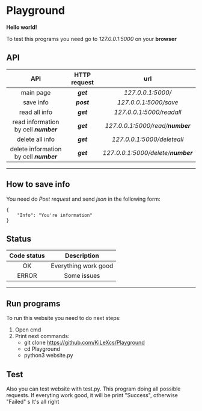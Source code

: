 # Playground

**Hello world!**

To test this programs you need go to *127.0.0.1:5000* on your **browser**

## API

**API** | **HTTP request** |**url**
:-:|:-:|:-:|
main page | ***get*** |  *127.0.0.1:5000/*
save info | ***post*** |*127.0.0.1:5000/save*
read all info | ***get*** |*127.0.0.1:5000/readall*
read information by cell ***number*** | ***get*** | *127.0.0.1:5000/read/**number***
delete all info | ***get*** |*127.0.0.1:5000/deleteall*
delete information by cell ***number*** | ***get*** |*127.0.0.1:5000/delete/**number***
---

## How to save info

You need do *Post request* and send *json* in the following form:
```
{
    "Info": "You're information"
}
```
## Status

**Code status** | **Description**
:-:|:-:|
OK|Everything work good|
ERROR|Some issues|
---

## Run programs
 
To run this website you need to do next steps:
1. Open cmd
2. Print next commands:
    - git clone https://github.com/KiLeXcs/Playground
    - cd Playground
    - python3 website.py

## Test
Also you can test website with test.py.
This program doing all possible requests. If everyting work good, it will be print "Success", otherwise "Failed"
s
It's all right
